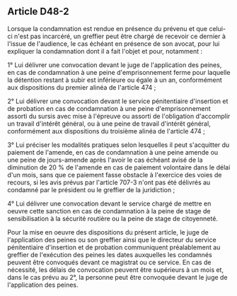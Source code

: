 Article D48-2
----
Lorsque la condamnation est rendue en présence du prévenu et que celui-ci n'est
pas incarcéré, un greffier peut être chargé de recevoir ce dernier à l'issue de
l'audience, le cas échéant en présence de son avocat, pour lui expliquer la
condamnation dont il a fait l'objet et pour, notamment :

1° Lui délivrer une convocation devant le juge de l'application des peines, en
cas de condamnation à une peine d'emprisonnement ferme pour laquelle la
détention restant à subir est inférieure ou égale à un an, conformément aux
dispositions du premier alinéa de l'article 474 ;

2° Lui délivrer une convocation devant le service pénitentiaire d'insertion et
de probation en cas de condamnation à une peine d'emprisonnement assorti du
sursis avec mise à l'épreuve ou assorti de l'obligation d'accomplir un travail
d'intérêt général, ou à une peine de travail d'intérêt général, conformément aux
dispositions du troisième alinéa de l'article 474 ;

3° Lui préciser les modalités pratiques selon lesquelles il peut s'acquitter du
paiement de l'amende, en cas de condamnation à une peine amende ou une peine de
jours-amende après l'avoir le cas échéant avisé de la diminution de 20 % de
l'amende en cas de paiement volontaire dans le délai d'un mois, sans que ce
paiement fasse obstacle à l'exercice des voies de recours, si les avis prévus
par l'article 707-3 n'ont pas été délivrés au condamné par le président ou le
greffier de la juridiction ;

4° Lui délivrer une convocation devant le service chargé de mettre en oeuvre
cette sanction en cas de condamnation à la peine de stage de sensibilisation à
la sécurité routière ou la peine de stage de citoyenneté.

Pour la mise en oeuvre des dispositions du présent article, le juge de
l'application des peines ou son greffier ainsi que le directeur du service
pénitentiaire d'insertion et de probation communiquent préalablement au greffier
de l'exécution des peines les dates auxquelles les condamnés peuvent être
convoqués devant ce magistrat ou ce service. En cas de nécessité, les délais de
convocation peuvent être supérieurs à un mois et, dans le cas prévu au 2°, la
personne peut être convoquée devant le juge de l'application des peines.
